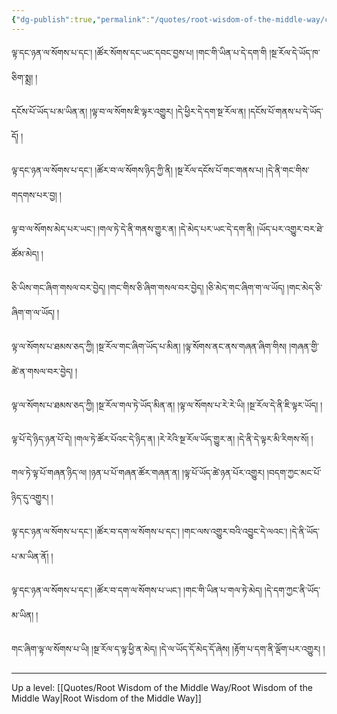 ```yaml
---
{"dg-publish":true,"permalink":"/quotes/root-wisdom-of-the-middle-way/chapter-9-investigation-of-prior-abiding/"}
---
```


ལྟ་དང་ཉན་ལ་སོགས་པ་དང༌། །ཚོར་སོགས་དང་ཡང་དབང་བྱས་པ། །གང་གི་ཡིན་པ་དེ་དག་གི །སྔ་རོལ་དེ་ཡོད་ཁ་ཅིག་སྨྲ། །

དངོས་པོ་ཡོད་པ་མ་ཡིན་ན། །ལྟ་བ་ལ་སོགས་ཇི་ལྟར་འགྱུར། །དེ་ཕྱིར་དེ་དག་སྔ་རོལ་ན། །དངོས་པོ་གནས་པ་དེ་ཡོད་དོ། །

ལྟ་དང་ཉན་ལ་སོགས་པ་དང༌། །ཚོར་བ་ལ་སོགས་ཉིད་ཀྱི་ནི། །སྔ་རོལ་དངོས་པོ་གང་གནས་པ། །དེ་ནི་གང་གིས་གདགས་པར་བྱ། །

ལྟ་བ་ལ་སོགས་མེད་པར་ཡང༌། །གལ་ཏེ་དེ་ནི་གནས་གྱུར་ན། །དེ་མེད་པར་ཡང་དེ་དག་ནི། །ཡོད་པར་འགྱུར་བར་ཐེ་ཚོམ་མེད། །

ཅི་ཡིས་གང་ཞིག་གསལ་བར་བྱེད། །གང་གིས་ཅི་ཞིག་གསལ་བར་བྱེད། །ཅི་མེད་གང་ཞིག་ག་ལ་ཡོད། །གང་མེད་ཅི་ཞིག་ག་ལ་ཡོད། །

ལྟ་ལ་སོགས་པ་ཐམས་ཅད་ཀྱི། །སྔ་རོལ་གང་ཞིག་ཡོད་པ་མིན། །ལྟ་སོགས་ནང་ནས་གཞན་ཞིག་གིས། །གཞན་གྱི་ཚེ་ན་གསལ་བར་བྱེད། །

ལྟ་ལ་སོགས་པ་ཐམས་ཅད་ཀྱི། །སྔ་རོལ་གལ་ཏེ་ཡོད་མིན་ན། །ལྟ་ལ་སོགས་པ་རེ་རེ་ཡི། །སྔ་རོལ་དེ་ནི་ཇི་ལྟར་ཡོད། །

ལྟ་པོ་དེ་ཉིད་ཉན་པོ་དེ། །གལ་ཏེ་ཚོར་པོའང་དེ་ཉིད་ན། །རེ་རེའི་སྔ་རོལ་ཡོད་གྱུར་ན། །དེ་ནི་དེ་ལྟར་མི་རིགས་སོ། །

གལ་ཏེ་ལྟ་པོ་གཞན་ཉིད་ལ། །ཉན་པ་པོ་གཞན་ཚོར་གཞན་ན། །ལྟ་པོ་ཡོད་ཚེ་ཉན་པོར་འགྱུར། །བདག་ཀྱང་མང་པོ་ཉིད་དུ་འགྱུར། །

ལྟ་དང་ཉན་ལ་སོགས་པ་དང༌། །ཚོར་བ་དག་ལ་སོགས་པ་དང༌། །གང་ལས་འགྱུར་བའི་འབྱུང་དེ་ལའང༌། །དེ་ནི་ཡོད་པ་མ་ཡིན་ནོ། །

ལྟ་དང་ཉན་ལ་སོགས་པ་དང༌། །ཚོར་བ་དག་ལ་སོགས་པ་ཡང༌། །གང་གི་ཡིན་པ་གལ་ཏེ་མེད། །དེ་དག་ཀྱང་ནི་ཡོད་མ་ཡིན། །

གང་ཞིག་ལྟ་ལ་སོགས་པ་ཡི། །སྔ་རོལ་ད་ལྟ་ཕྱི་ན་མེད། །དེ་ལ་ཡོད་དོ་མེད་དོ་ཞེས། །རྟོག་པ་དག་ནི་ལྡོག་པར་འགྱུར། །




---
Up a level: [[Quotes/Root Wisdom of the Middle Way/Root Wisdom of the Middle Way\|Root Wisdom of the Middle Way]]